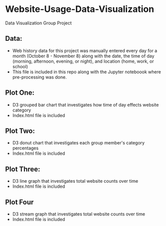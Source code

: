 # Website-Usage-Data-Visualization
Data Visualization Group Project 

## Data:
* Web history data for this project was manually entered every day for a month (October 8 - November 8) along with the date, the time of day (morning, afternoon, evening, or night), and location (home, work, or school)
* This file is included in this repo along with the Jupyter noteboook where pre-processing was done.

## Plot One:
* D3 grouped bar chart that investigates how time of day effects website category
* Index.html file is included 

## Plot Two:
* D3 donut chart that investigates each group member's category percentages
* Index.html file is included

## Plot Three:
* D3 line graph that investigates total website counts over time
* Index.html file is included

## Plot Four
* D3 stream graph that investigates total website counts over time
* Index.html file is included
